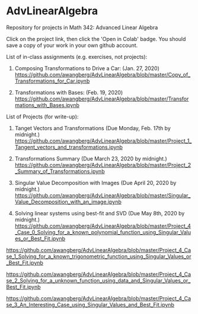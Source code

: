 # AdvLinearAlgebra
Repository for projects in Math 342: Advanced Linear Algebra

Click on the project link, then click the 'Open in Colab' badge.  You should save a copy of your work in your own github account.

List of in-class assignments (e.g. exercises, not projects):

1)  Composing Transformations to Drive a Car:  (Jan. 27, 2020)
     https://github.com/awangberg/AdvLinearAlgebra/blob/master/Copy_of_Transformations_for_Car.ipynb

2)  Transformations with Bases:  (Feb. 19, 2020)
     https://github.com/awangberg/AdvLinearAlgebra/blob/master/Transformations_with_Bases.ipynb


List of Projects (for write-up):

1) Tanget Vectors and Transformations  (Due Monday, Feb. 17th by midnight.)  https://github.com/awangberg/AdvLinearAlgebra/blob/master/Project_1_Tangent_vectors_and_transformations.ipynb

2) Transformations Summary (Due March 23, 2020 by midnight.)
  https://github.com/awangberg/AdvLinearAlgebra/blob/master/Project_2_Summary_of_Transformations.ipynb

3) Singular Value Decomposition with Images (Due April 20, 2020 by midnight.)
  https://github.com/awangberg/AdvLinearAlgebra/blob/master/Singular_Value_Decomposition_with_an_image.ipynb

4) Solving linear systems using best-fit and SVD (Due May 8th, 2020 by midnight.)
  https://github.com/awangberg/AdvLinearAlgebra/blob/master/Project_4_Case_0_Solving_for_a_known_polynomial_function_using_Singular_Values_or_Best_Fit.ipynb
  
  https://github.com/awangberg/AdvLinearAlgebra/blob/master/Project_4_Case_1_Solving_for_a_known_trigonometric_function_using_Singular_Values_or_Best_Fit.ipynb
  
  https://github.com/awangberg/AdvLinearAlgebra/blob/master/Project_4_Case_2_Solving_for_a_unknown_function_using_data_and_Singular_Values_or_Best_Fit.ipynb
  
  https://github.com/awangberg/AdvLinearAlgebra/blob/master/Project_4_Case_3_An_Interesting_Case_using_Singular_Values_and_Best_Fit.ipynb
  
